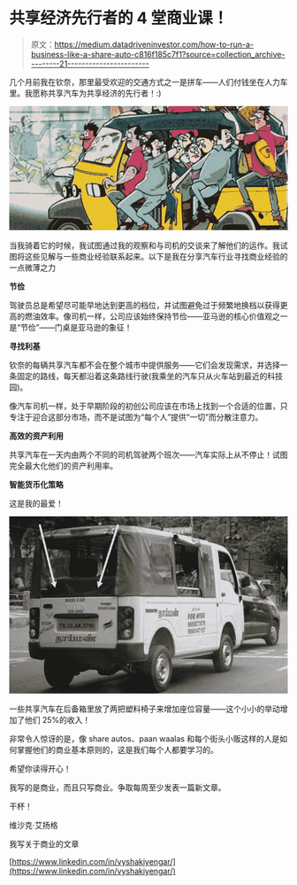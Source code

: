 # 共享经济先行者的 4 堂商业课！

> 原文：<https://medium.datadriveninvestor.com/how-to-run-a-business-like-a-share-auto-c816f185c7f1?source=collection_archive---------21----------------------->

几个月前我在钦奈，那里最受欢迎的交通方式之一是拼车——人们付钱坐在人力车里。我愿称共享汽车为共享经济的先行者！:)

![](img/d9deb10154f467dedc38af5bd9d24e4b.png)

当我骑着它的时候，我试图通过我的观察和与司机的交谈来了解他们的运作。我试图将这些见解与一些商业经验联系起来。以下是我在分享汽车行业寻找商业经验的一点微薄之力

**节俭**

驾驶员总是希望尽可能早地达到更高的档位，并试图避免过于频繁地换档以获得更高的燃油效率。像司机一样，公司应该始终保持节俭——亚马逊的核心价值观之一是“节俭”——门桌是亚马逊的象征！

**寻找利基**

钦奈的每辆共享汽车都不会在整个城市中提供服务——它们会发现需求，并选择一条固定的路线，每天都沿着这条路线行驶(我乘坐的汽车只从火车站到最近的科技园)。

像汽车司机一样，处于早期阶段的初创公司应该在市场上找到一个合适的位置，只专注于迎合这部分市场，而不是试图为“每个人”提供“一切”而分散注意力。

**高效的资产利用**

共享汽车在一天内由两个不同的司机驾驶两个班次——汽车实际上从不停止！试图完全最大化他们的资产利用率。

**智能货币化策略**

这是我的最爱！

![](img/d1636f171a6c552c59ab9d031a749e42.png)

一些共享汽车在后备箱里放了两把塑料椅子来增加座位容量——这个小小的举动增加了他们 25%的收入！

非常令人惊讶的是，像 share autos、paan waalas 和每个街头小贩这样的人是如何掌握他们的商业基本原则的，这是我们每个人都要学习的。

希望你读得开心！

我写的是商业，而且只写商业。争取每周至少发表一篇新文章。

干杯！

维沙克·艾扬格

我写关于商业的文章

[https://www.linkedin.com/in/vyshakiyengar/](https://www.linkedin.com/in/vyshakiyengar/)